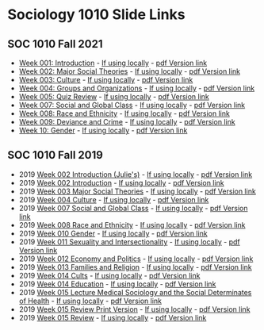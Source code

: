 # Sociology 1010 Slide Links

<!-- link to this slide [here](https://github.com/ldsands/Slides/blob/master/SOC1010.md) -->

## SOC 1010 Fall 2021

- [Week 001: Introduction](https://ldsands.github.io/Slides/MainSlides/SOC1010Fall2021/Week_001.html) - [If using locally](Slides/MainSlides/SOC1010Fall2021/Week_001.html) - [pdf Version link](https://ldsands.github.io/Slides/MainSlides/SOC1010Fall2021/Week_001.html?print-pdf)
- [Week 002: Major Social Theories](https://ldsands.github.io/Slides/MainSlides/SOC1010Fall2021/Week_002.html) - [If using locally](Slides/MainSlides/SOC1010Fall2021/Week_002.html) - [pdf Version link](https://ldsands.github.io/Slides/MainSlides/SOC1010Fall2021/Week_002.html?print-pdf)
- [Week 003: Culture](https://ldsands.github.io/Slides/MainSlides/SOC1010Fall2021/Week_003.html) - [If using locally](Slides/MainSlides/SOC1010Fall2021/Week_003.html) - [pdf Version link](https://ldsands.github.io/Slides/MainSlides/SOC1010Fall2021/Week_003.html?print-pdf)
- [Week 004: Groups and Organizations](https://ldsands.github.io/Slides/MainSlides/SOC1010Fall2021/Week_004.html) - [If using locally](Slides/MainSlides/SOC1010Fall2021/Week_004.html) - [pdf Version link](https://ldsands.github.io/Slides/MainSlides/SOC1010Fall2021/Week_004.html?print-pdf)
- [Week 005: Quiz Review](https://ldsands.github.io/Slides/MainSlides/SOC1010Fall2021/Week_005.html) - [If using locally](Slides/MainSlides/SOC1010Fall2021/Week_005.html) - [pdf Version link](https://ldsands.github.io/Slides/MainSlides/SOC1010Fall2021/Week_005.html?print-pdf)
- [Week 007: Social and Global Class](https://ldsands.github.io/Slides/MainSlides/SOC1010Fall2021/Week_007.html) - [If using locally](Slides/MainSlides/SOC1010Fall2021/Week_007.html) - [pdf Version link](https://ldsands.github.io/Slides/MainSlides/SOC1010Fall2021/Week_007.html?print-pdf)
- [Week 008: Race and Ethnicity](https://ldsands.github.io/Slides/MainSlides/SOC1010Fall2021/Week_008.html) - [If using locally](Slides/MainSlides/SOC1010Fall2021/Week_008.html) - [pdf Version link](https://ldsands.github.io/Slides/MainSlides/SOC1010Fall2021/Week_008.html?print-pdf)
- [Week 009: Deviance and Crime](https://ldsands.github.io/Slides/MainSlides/SOC1010Fall2021/Week_009.html) - [If using locally](Slides/MainSlides/SOC1010Fall2021/Week_009.html) - [pdf Version link](https://ldsands.github.io/Slides/MainSlides/SOC1010Fall2021/Week_009.html?print-pdf)
- [Week 10: Gender](https://ldsands.github.io/Slides/MainSlides/SOC1010Fall2021/Week_010.html) - [If using locally](Slides/MainSlides/SOC1010Fall2021/Week_010.html) - [pdf Version link](https://ldsands.github.io/Slides/MainSlides/SOC1010Fall2021/Week_010.html?print-pdf)
<!-- 
- [Week 009](https://ldsands.github.io/Slides/MainSlides/SOC1010Fall2021/Week_009.html) - [If using locally](Slides/MainSlides/SOC1010Fall2021/Week_009.html) - [pdf Version link](https://ldsands.github.io/Slides/MainSlides/SOC1010Fall2021/Week_009.html?print-pdf)
- [Week 010](https://ldsands.github.io/Slides/MainSlides/SOC1010Fall2021/Week_010.html) - [If using locally](Slides/MainSlides/SOC1010Fall2021/Week_010.html) - [pdf Version link](https://ldsands.github.io/Slides/MainSlides/SOC1010Fall2021/Week_010.html?print-pdf)
- [Week 011](https://ldsands.github.io/Slides/MainSlides/SOC1010Fall2021/Week_011.html) - [If using locally](Slides/MainSlides/SOC1010Fall2021/Week_011.html) - [pdf Version link](https://ldsands.github.io/Slides/MainSlides/SOC1010Fall2021/Week_011.html?print-pdf)
- [Week 012](https://ldsands.github.io/Slides/MainSlides/SOC1010Fall2021/Week_012.html) - [If using locally](Slides/MainSlides/SOC1010Fall2021/Week_012.html) - [pdf Version link](https://ldsands.github.io/Slides/MainSlides/SOC1010Fall2021/Week_012.html?print-pdf)
- [Week 013](https://ldsands.github.io/Slides/MainSlides/SOC1010Fall2021/Week_013.html) - [If using locally](Slides/MainSlides/SOC1010Fall2021/Week_013.html) - [pdf Version link](https://ldsands.github.io/Slides/MainSlides/SOC1010Fall2021/Week_013.html?print-pdf)
- [Week 014](https://ldsands.github.io/Slides/MainSlides/SOC1010Fall2021/Week_014.html) - [If using locally](Slides/MainSlides/SOC1010Fall2021/Week_014.html) - [pdf Version link](https://ldsands.github.io/Slides/MainSlides/SOC1010Fall2021/Week_014.html?print-pdf)
- [Week 015](https://ldsands.github.io/Slides/MainSlides/SOC1010Fall2021/Week_015.html) - [If using locally](Slides/MainSlides/SOC1010Fall2021/Week_015.html) - [pdf Version link](https://ldsands.github.io/Slides/MainSlides/SOC1010Fall2021/Week_015.html?print-pdf)
-->

## SOC 1010 Fall 2019

- 2019 [Week 002 Introduction (Julie's)](https://ldsands.github.io/Slides/MainSlides/intro_soc_1010/week_002_Julie.html) - [If using locally](Slides/MainSlides/intro_soc_1010/week_002_Julie.html) - [pdf Version link](https://ldsands.github.io/Slides/MainSlides/intro_soc_1010/week_002_Julie.html?print-pdf)
- 2019 [Week 002 Introduction](https://ldsands.github.io/Slides/MainSlides/intro_soc_1010/week_002.html) - [If using locally](Slides/MainSlides/intro_soc_1010/week_002.html) - [pdf Version link](https://ldsands.github.io/Slides/MainSlides/intro_soc_1010/week_002.html?print-pdf)
- 2019 [Week 003 Major Social Theories](https://ldsands.github.io/Slides/MainSlides/intro_soc_1010/week_003.html) - [If using locally](Slides/MainSlides/intro_soc_1010/week_003.html) - [pdf Version link](https://ldsands.github.io/Slides/MainSlides/intro_soc_1010/week_003.html?print-pdf)
- 2019 [Week 004 Culture](https://ldsands.github.io/Slides/MainSlides/intro_soc_1010/week_004.html) - [If using locally](Slides/MainSlides/intro_soc_1010/week_004.html) - [pdf Version link](https://ldsands.github.io/Slides/MainSlides/intro_soc_1010/week_004.html?print-pdf)
- 2019 [Week 007 Social and Global Class](https://ldsands.github.io/Slides/MainSlides/intro_soc_1010/week_007.html) - [If using locally](Slides/MainSlides/intro_soc_1010/week_007.html) - [pdf Version link](https://ldsands.github.io/Slides/MainSlides/intro_soc_1010/week_007.html?print-pdf)
- 2019 [Week 008 Race and Ethnicity](https://ldsands.github.io/Slides/MainSlides/intro_soc_1010/week_008.html) - [If using locally](Slides/MainSlides/intro_soc_1010/week_008.html) - [pdf Version link](https://ldsands.github.io/Slides/MainSlides/intro_soc_1010/week_008.html?print-pdf)
- 2019 [Week 010 Gender](https://ldsands.github.io/Slides/MainSlides/intro_soc_1010/week_010.html) - [If using locally](Slides/MainSlides/intro_soc_1010/week_010.html) - [pdf Version link](https://ldsands.github.io/Slides/MainSlides/intro_soc_1010/week_010.html?print-pdf)
- 2019 [Week 011 Sexuality and Intersectionality](https://ldsands.github.io/Slides/MainSlides/intro_soc_1010/week_011.html) - [If using locally](Slides/MainSlides/intro_soc_1010/week_011.html) - [pdf Version link](https://ldsands.github.io/Slides/MainSlides/intro_soc_1010/week_011.html?print-pdf)
- 2019 [Week 012 Economy and Politics](https://ldsands.github.io/Slides/MainSlides/intro_soc_1010/week_012.html) - [If using locally](Slides/MainSlides/intro_soc_1010/week_012.html) - [pdf Version link](https://ldsands.github.io/Slides/MainSlides/intro_soc_1010/week_012.html?print-pdf)
- 2019 [Week 013 Families and Religion](https://ldsands.github.io/Slides/MainSlides/intro_soc_1010/week_013.html) - [If using locally](Slides/MainSlides/intro_soc_1010/week_013.html) - [pdf Version link](https://ldsands.github.io/Slides/MainSlides/intro_soc_1010/week_013.html?print-pdf)
- 2019 [Week 014 Cults](https://ldsands.github.io/Slides/MainSlides/intro_soc_1010/Week_014_cults.html) - [If using locally](Slides/MainSlides/intro_soc_1010/Week_014_cults.html) - [pdf Version link](https://ldsands.github.io/Slides/MainSlides/intro_soc_1010/Week_014_cults.html?print-pdf)
- 2019 [Week 014 Education](https://ldsands.github.io/Slides/MainSlides/intro_soc_1010/week_014.html) - [If using locally](Slides/MainSlides/intro_soc_1010/week_014.html) - [pdf Version link](https://ldsands.github.io/Slides/MainSlides/intro_soc_1010/week_014.html?print-pdf)
- 2019 [Week 015 Lecture Medical Sociology and the Social Determinates of Health](https://ldsands.github.io/Slides/MainSlides/intro_soc_1010/week_015_lecture.html) - [If using locally](Slides/MainSlides/intro_soc_1010/week_015_lecture.html) - [pdf Version link](https://ldsands.github.io/Slides/MainSlides/intro_soc_1010/week_015_lecture.html?print-pdf)
- 2019 [Week 015 Review Print Version](https://ldsands.github.io/Slides/MainSlides/intro_soc_1010/week_015_print_version.html) - [If using locally](Slides/MainSlides/intro_soc_1010/week_015_print_version.html) - [pdf Version link](https://ldsands.github.io/Slides/MainSlides/intro_soc_1010/week_015_print_version.html?print-pdf)
- 2019 [Week 015 Review](https://ldsands.github.io/Slides/MainSlides/intro_soc_1010/week_015.html) - [If using locally](Slides/MainSlides/intro_soc_1010/week_015.html) - [pdf Version link](https://ldsands.github.io/Slides/MainSlides/intro_soc_1010/week_015.html?print-pdf)
